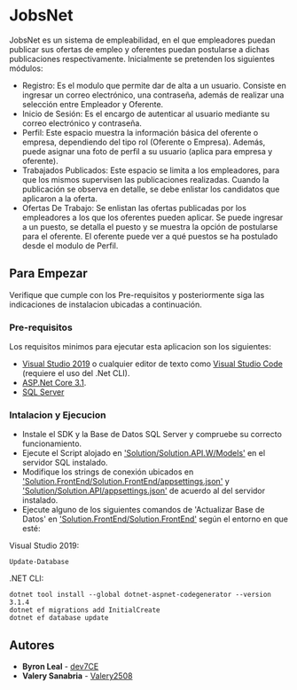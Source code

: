 # JobsNet

JobsNet es un sistema de empleabilidad, en el que empleadores puedan publicar sus ofertas de empleo y oferentes puedan postularse a dichas publicaciones respectivamente. Inicialmente se pretenden los siguientes módulos:

- Registro: Es el modulo que permite dar de alta a un usuario. Consiste en ingresar un correo electrónico, una contraseña, además de realizar una selección entre Empleador y Oferente.
- Inicio de Sesión: Es el encargo de autenticar al usuario mediante su correo electrónico y contraseña.
- Perfil: Este espacio muestra la información básica del oferente o empresa,
dependiendo del tipo rol (Oferente o Empresa). Además, puede asignar una foto de perfil a su usuario (aplica para empresa y oferente).
- Trabajados Publicados: Este espacio se limita a los empleadores, para que los mismos supervisen las publicaciones realizadas. Cuando la publicación se observa en detalle, se debe enlistar los candidatos que aplicaron a la oferta.
- Ofertas De Trabajo: Se enlistan las ofertas publicadas por los empleadores a los que los oferentes pueden aplicar. Se puede ingresar a un puesto, se detalla el puesto y se muestra la opción de postularse para el oferente. El oferente puede ver a qué puestos se ha postulado desde el modulo de Perfil.


## Para Empezar

Verifique que cumple con los Pre-requisitos y posteriormente siga las indicaciones de instalacion ubicadas a continuación.

### Pre-requisitos

Los requisitos minimos para ejecutar esta aplicacion son los siguientes: 
- [Visual Studio 2019](https://visualstudio.microsoft.com/es/vs/) o cualquier editor de texto como [Visual Studio Code](https://code.visualstudio.com/) (requiere el uso del .Net CLI).
- [ASP.Net Core 3.1](https://dotnet.microsoft.com/download/dotnet/3.1).
- [SQL Server](https://www.microsoft.com/en-us/sql-server/sql-server-downloads)

### Intalacion y Ejecucion

+ Instale el SDK y la Base de Datos SQL Server y compruebe su correcto funcionamiento.
+ Ejecute el Script alojado en ['Solution/Solution.API.W/Models'](https://github.com/dev7CE/JobsNet/blob/master/JobsNet/Solution/Solution.API.W/Models/JobsNet-SchemaDBScript.sql) en el servidor SQL instalado.
+ Modifique los strings de conexión ubicados en ['Solution.FrontEnd/Solution.FrontEnd/appsettings.json'](https://github.com/dev7CE/JobsNet/blob/master/JobsNet/Solution.FrontEnd/Solution.FrontEnd/appsettings.json) y ['Solution/Solution.API/appsettings.json'](https://github.com/dev7CE/JobsNet/blob/master/JobsNet/Solution/Solution.API/appsettings.json) de acuerdo al del servidor instalado.
+ Ejecute alguno de los siguientes comandos de 'Actualizar Base de Datos' en ['Solution.FrontEnd/Solution.FrontEnd'](https://github.com/dev7CE/JobsNet/tree/master/JobsNet/Solution.FrontEnd/Solution.FrontEnd) según el entorno en que esté:

Visual Studio 2019:

    Update-Database

.NET CLI:

    dotnet tool install --global dotnet-aspnet-codegenerator --version 3.1.4
    dotnet ef migrations add InitialCreate
    dotnet ef database update

## Autores

  - **Byron Leal** -
    [dev7CE](https://github.com/dev7CE)
  - **Valery Sanabria** -
    [Valery2508](https://github.com/Valery2508)
